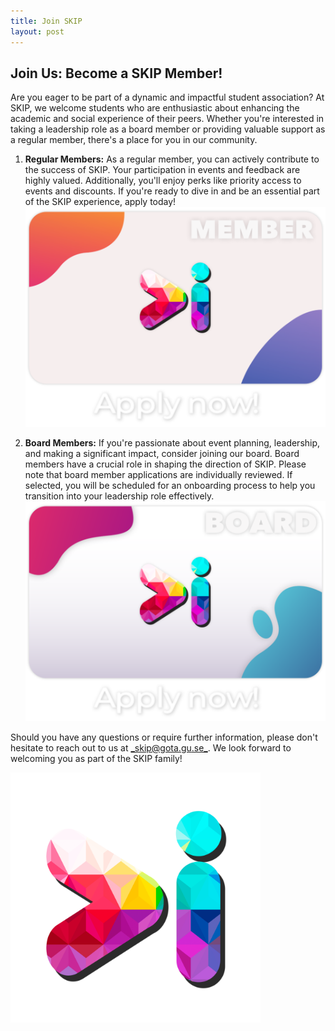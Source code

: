 ```yaml
---
title: Join SKIP
layout: post
---
```


## Join Us: Become a SKIP Member!

Are you eager to be part of a dynamic and impactful student association? At SKIP, we welcome students who are enthusiastic about enhancing the academic and social experience of their peers. Whether you're interested in taking a leadership role as a board member or providing valuable support as a regular member, there's a place for you in our community.

1. **Regular Members:**
As a regular member, you can actively contribute to the success of SKIP. Your participation in events and feedback are highly valued. Additionally, you'll enjoy perks like priority access to events and discounts. If you're ready to dive in and be an essential part of the SKIP experience, apply today! 
[<img src="/assets/imgs/member-apply.png" alt="Apply Now" width="500" >](https://tinyurl.com/skip-member)


2. **Board Members:**
If you're passionate about event planning, leadership, and making a significant impact, consider joining our board. Board members have a crucial role in shaping the direction of SKIP. Please note that board member applications are individually reviewed. If selected, you will be scheduled for an onboarding process to help you transition into your leadership role effectively.
[<img src="/assets/imgs/board-member-apply.png" alt="Apply Now" width="500" >](https://tinyurl.com/skip-board-member)

Should you have any questions or require further information, please don't hesitate to reach out to us at [_skip@gota.gu.se_](mailto:skip@gota.gu.se). We look forward to welcoming you as part of the SKIP family!

<img src="/assets/icons/logo_skip.png" alt="Skip Logo" width="400">
